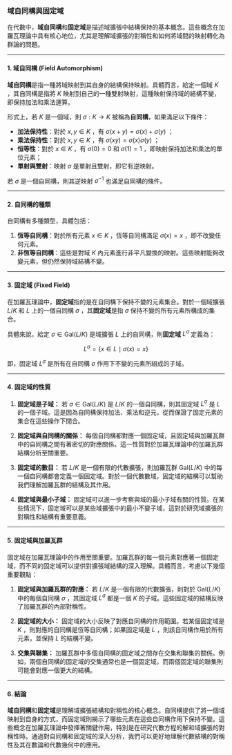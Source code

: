 ### **域自同構與固定域**

在代數中，**域自同構**和**固定域**是描述域擴張中結構保持的基本概念。這些概念在加羅瓦理論中具有核心地位，尤其是理解域擴張的對稱性和如何將域間的映射轉化為群論的問題。

---

#### **1. 域自同構 (Field Automorphism)**

**域自同構**是指一種將域映射到其自身的結構保持映射。具體而言，給定一個域  $K$ ，其自同構是指將  $K$  映射到自己的一種雙射映射，這種映射保持域的結構不變，即保持加法和乘法運算。

形式上，若  $K$  是一個域，則  $\sigma: K \to K$  被稱為**自同構**，如果滿足以下條件：
- **加法保持性**：對於  $x, y \in K$ ，有  $\sigma(x + y) = \sigma(x) + \sigma(y)$ ；
- **乘法保持性**：對於  $x, y \in K$ ，有  $\sigma(xy) = \sigma(x)\sigma(y)$ ；
- **恒等性**：對於  $x \in K$ ，有  $\sigma(0) = 0$  和  $\sigma(1) = 1$ ，即映射保持加法和乘法的單位元素；
- **單射與雙射**：映射  $\sigma$  是單射且雙射，即它有逆映射。

若  $\sigma$  是一個自同構，則其逆映射  $\sigma^{-1}$  也滿足自同構的條件。

---

#### **2. 自同構的種類**

自同構有多種類型，具體包括：
1. **恆等自同構**：對於所有元素  $x \in K$ ，恆等自同構滿足  $\sigma(x) = x$ ，即不改變任何元素。
2. **非恆等自同構**：這些是對域  $K$  內元素進行非平凡變換的映射。這些映射能夠改變元素，但仍然保持域結構不變。

---

#### **3. 固定域 (Fixed Field)**

在加羅瓦理論中，**固定域**指的是在自同構下保持不變的元素集合。對於一個域擴張  $L/K$  和  $L$  上的一個自同構  $\sigma$ ，其**固定域**是指  $\sigma$  保持不變的所有元素所構成的集合。

具體來說，給定  $\sigma \in \text{Gal}(L/K)$  是域擴張  $L$  上的自同構，則**固定域**  $L^\sigma$  定義為：

```math
L^\sigma = \{ x \in L \mid \sigma(x) = x \}

```
即，固定域  $L^\sigma$  是所有在自同構  $\sigma$  作用下不變的元素所組成的子域。

---

#### **4. 固定域的性質**

1. **固定域是子域：**
   若  $\sigma \in \text{Gal}(L/K)$  是  $L/K$  的一個自同構，則其固定域  $L^\sigma$  是  $L$  的一個子域。這是因為自同構保持加法、乘法和逆元，從而保證了固定元素的集合在這些操作下閉合。

2. **固定域與自同構的關係：**
   每個自同構都對應一個固定域，且固定域與加羅瓦群中的自同構之間有著密切的對應關係。這一性質對於加羅瓦理論中的加羅瓦群結構分析至關重要。

3. **固定域的數目：**
   若  $L/K$  是一個有限的代數擴張，則加羅瓦群  $\text{Gal}(L/K)$  中的每一個自同構都會定義一個固定域。對於一個代數數域，固定域的結構可以幫助我們理解加羅瓦群的結構及其作用。

4. **固定域與最小子域：**
   固定域可以進一步考察與域的最小子域有關的性質。在某些情況下，固定域可以是某些域擴張中的最小不變子域，這對於研究域擴張的對稱性和結構有重要意義。

---

#### **5. 固定域與加羅瓦群**

固定域在加羅瓦理論中的作用至關重要。加羅瓦群的每一個元素對應著一個固定域，而不同的固定域可以提供對擴張域結構的深入理解。具體而言，考慮以下幾個重要觀點：
1. **固定域與加羅瓦群的對應：**
   若  $L/K$  是一個有限的代數擴張，則對於  $\text{Gal}(L/K)$  中的每個自同構  $\sigma$ ，其固定域  $L^\sigma$  都是一個  $K$  的子域。這些固定域的結構反映了加羅瓦群的內部對稱性。

2. **固定域的大小：**
   固定域的大小反映了對應自同構的作用範圍。若某個固定域是  $K$ ，則對應的自同構是恆等自同構；如果固定域是  $L$ ，則該自同構作用於所有元素，並保持  $L$  的結構不變。

3. **交集與聯集：**
   加羅瓦群中多個自同構的固定域之間存在交集和聯集的關係。例如，兩個自同構的固定域的交集通常也是一個固定域，而兩個固定域的聯集則可能會對應一個更大的結構。

---

#### **6. 結論**

**域自同構**和**固定域**是理解域擴張結構和對稱性的核心概念。自同構提供了將一個域映射到自身的方式，而固定域則揭示了哪些元素在這些自同構作用下保持不變。這些概念在加羅瓦理論中發揮著關鍵作用，特別是在研究代數方程的解和域擴張的對稱性時。通過對自同構和固定域的深入分析，我們可以更好地理解代數結構的對稱性及其在數論和代數幾何中的應用。